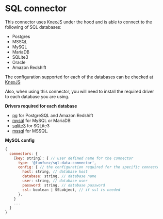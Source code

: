 # SQL connector

This connector uses [KnexJS](http://knexjs.org/#Installation-client) under the hood and is able to connect to the following of SQL databases:
- Postgres
- MSSQL
- MySQL
- MariaDB
- SQLite3
- Oracle
- Amazon Redshift

The configuration supported for each of the databases can be checked at [KnexJS](http://knexjs.org/#Installation-client)

Also, when using this connector, you will need to install the required driver to each database you are using.

**Drivers required for each database**
- [pg](https://github.com/brianc/node-postgres) for PostgreSQL and Amazon Redshift
- [mysql](https://github.com/felixge/node-mysql) for MySQL or MariaDB
- [sqlite3](https://github.com/mapbox/node-sqlite3) for SQLite3
- [mssql](https://github.com/patriksimek/node-mssql) for MSSQL.

**MySQL config**


```js
{
  connectors: {
    [key: string]: { // user defined name for the connector
      type: '@funfunz/sql-data-connector',
      config: { // the configuration required for the specific connector, bellow is the example for a MySQL database
        host: string, // database host
        database: string, // database name
        user: string, // database user
        password: string, // database password
        ssl: boolean | SSLobject, // if ssl is needed
      },
    }
    ...
  }
}
```
